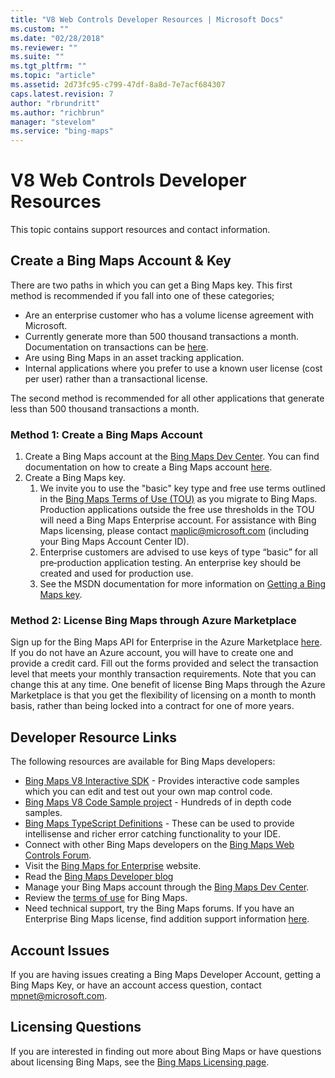 ```yaml
---
title: "V8 Web Controls Developer Resources | Microsoft Docs"
ms.custom: ""
ms.date: "02/28/2018"
ms.reviewer: ""
ms.suite: ""
ms.tgt_pltfrm: ""
ms.topic: "article"
ms.assetid: 2d73fc95-c799-47df-8a8d-7e7acf684307
caps.latest.revision: 7
author: "rbrundritt"
ms.author: "richbrun"
manager: "stevelom"
ms.service: "bing-maps"
---
```


# V8 Web Controls Developer Resources

This topic contains support resources and contact information.

## Create a Bing Maps Account & Key

There are two paths in which you can get a Bing Maps key. This first method is recommended if you fall into one of these categories;

* Are an enterprise customer who has a volume license agreement with Microsoft.
* Currently generate more than 500 thousand transactions a month. Documentation on transactions can be [here](../getting-started/bing-maps-dev-center-help/understanding-bing-maps-transactions.md).
* Are using Bing Maps in an asset tracking application.
* Internal applications where you prefer to use a known user license (cost per user) rather than a transactional license.

The second method is recommended for all other applications that generate less than 500 thousand transactions a month.

### Method 1: Create a Bing Maps Account

1.  Create a Bing Maps account at the [Bing Maps Dev Center](https://www.bingmapsportal.com/). You can find documentation on how to create a Bing Maps account [here](../getting-started/bing-maps-dev-center-help/creating-a-bing-maps-account.md).
2.  Create a Bing Maps key.
    1.  We invite you to use the "basic" key type and free use terms outlined in the [Bing Maps Terms of Use (TOU)](https://www.microsoft.com/maps/product/terms.html) as you migrate to Bing Maps. Production applications outside the free use thresholds in the TOU will need a Bing Maps Enterprise account. For assistance with Bing Maps licensing, please contact
        [maplic@microsoft.com](mailto:maplic@microsoft.com) (including your Bing Maps Account Center ID).
    2.  Enterprise customers are advised to use keys of type “basic” for all pre‐production application testing. An enterprise key should be created and used for production use.
    3.  See the MSDN documentation for more information on [Getting a Bing Maps key](../getting-started/bing-maps-dev-center-help/getting-a-bing-maps-key.md).

### Method 2: License Bing Maps through Azure Marketplace

Sign up for the Bing Maps API for Enterprise in the Azure Marketplace [here](https://azure.microsoft.com/en-us/marketplace/partners/bingmaps/mapapis/). If you do not have an Azure account, you will have to create one and provide a credit card. Fill out the forms provided and select the transaction level that meets your monthly transaction requirements. Note that you can change this at any time. One benefit of license Bing Maps through the Azure Marketplace is that you get the flexibility of licensing on a month to month basis, rather than being locked into a contract for one of more years.

## Developer Resource Links

The following resources are available for Bing Maps developers:

* [Bing Maps V8 Interactive SDK](https://www.bing.com/api/maps/sdk/mapcontrol/isdk) - Provides interactive code samples which you can edit and test out your own map control code.
* [Bing Maps V8 Code Sample project](https://bingmapsv8samples.azurewebsites.net/) - Hundreds of in depth code samples.
* [Bing Maps TypeScript Definitions](https://github.com/Microsoft/Bing-Maps-V8-TypeScript-Definitions) - These can be used to provide intellisense and richer error catching functionality to your IDE.
* Connect with other Bing Maps developers on the [Bing Maps Web Controls Forum](https://social.msdn.microsoft.com/Forums/en-US/home?forum=bingmapsajax&filter=alltypes&sort=lastpostdesc).
* Visit the [Bing Maps for Enterprise](https://www.microsoft.com/maps) website.
* Read the [Bing Maps Developer blog](https://blogs.bing.com/maps)
* Manage your Bing Maps account through the [Bing Maps Dev Center](https://www.bingmapsportal.com/).
* Review the [terms of use](https://www.microsoft.com/maps/product/terms.html) for Bing Maps.
* Need technical support, try the Bing Maps forums. If you have an Enterprise Bing Maps license, find addition support information [here](https://www.microsoft.com/maps/support.aspx).

## Account Issues

If you are having issues creating a Bing Maps Developer Account, getting a Bing Maps Key, or have an account access question, contact [mpnet@microsoft.com](mailto:mpnet@microsoft.com).

## Licensing Questions

If you are interested in finding out more about Bing Maps or have questions about licensing Bing Maps, see the [Bing Maps Licensing page](https://www.microsoft.com/maps/Licensing/licensing.aspx).
